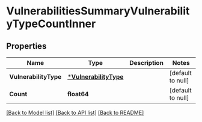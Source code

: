# VulnerabilitiesSummaryVulnerabilityTypeCountInner

## Properties
Name | Type | Description | Notes
------------ | ------------- | ------------- | -------------
**VulnerabilityType** | [***VulnerabilityType**](VulnerabilityType.md) |  | [default to null]
**Count** | **float64** |  | [default to null]

[[Back to Model list]](../README.md#documentation-for-models) [[Back to API list]](../README.md#documentation-for-api-endpoints) [[Back to README]](../README.md)

